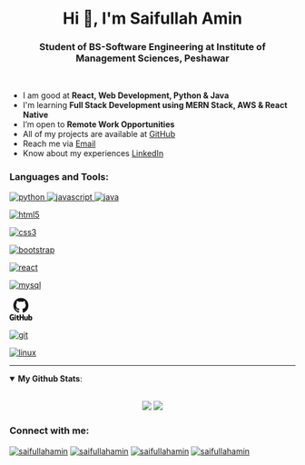 <h1 align="center">Hi 👋, I'm Saifullah Amin</h1>
<h3 align="center">Student of BS-Software Engineering at Institute of Management Sciences, Peshawar</h3>

<br>

- I am good at **React, Web Development, Python & Java**
- I'm learning **Full Stack Development using MERN Stack, AWS & React Native**
- I’m open to **Remote Work Opportunities**
- All of my projects are available at [GitHub](https://github.com/saifullahamin/repositories)
- Reach me via [Email](mailto:saifullahaminkhan@gmail.com)
- Know about my experiences [LinkedIn](https://linkedin.com/in/saifullah-amin)


<h3 align="left">Languages and Tools:</h3>

<p align="left"> 

<a href="https://www.python.org" target="_blank"> <img src="https://devicons.github.io/devicon/devicon.git/icons/python/python-original.svg" alt="python" width="40" height="40"/> </a> 
<a href="https://developer.mozilla.org/en-US/docs/Web/JavaScript" target="_blank"> <img src="https://devicons.github.io/devicon/devicon.git/icons/javascript/javascript-original.svg" alt="javascript" width="40" height="40"/> </a> 
<a href="https://www.java.com" target="_blank"> <img src="https://devicons.github.io/devicon/devicon.git/icons/java/java-original-wordmark.svg" alt="java" width="40" height="40"/> </a>

<a href="https://www.w3.org/html/" target="_blank"> <img src="https://devicons.github.io/devicon/devicon.git/icons/html5/html5-original-wordmark.svg" alt="html5" width="40" height="40"/> </a>

<a href="https://www.w3schools.com/css/" target="_blank"> <img src="https://devicons.github.io/devicon/devicon.git/icons/css3/css3-original-wordmark.svg" alt="css3" width="40" height="40"/> </a> 

<a href="https://getbootstrap.com" target="_blank"> <img src="https://devicons.github.io/devicon/devicon.git/icons/bootstrap/bootstrap-plain.svg" alt="bootstrap" width="40" height="40"/> </a> 

<a href="https://reactjs.org/" target="_blank"> <img src="https://devicons.github.io/devicon/devicon.git/icons/react/react-original-wordmark.svg" alt="react" width="40" height="40"/> </a></p>

<a href="https://www.mysql.com/" target="_blank"> <img src="https://devicons.github.io/devicon/devicon.git/icons/mysql/mysql-original-wordmark.svg" alt="mysql" width="40" height="40"/> </a> 

<a href="https://www.github.com/" target="_blank"> <img src="https://github.com/devicons/devicon/blob/master/icons/github/github-original-wordmark.svg" alt="github" width="40" height="40"/> </a> 

<a href="https://git-scm.com/" target="_blank"> <img src="https://www.vectorlogo.zone/logos/git-scm/git-scm-icon.svg" alt="git" width="40" height="40"/> </a> 

<a href="https://www.linux.org/" target="_blank"> <img src="https://devicons.github.io/devicon/devicon.git/icons/linux/linux-original.svg" alt="linux" width="40" height="40"/> </a> 




---
<details open>
 <summary><b>My Github Stats</b>: </summary>
<br>
<p align = "center">
  <img src = "https://github-readme-stats.vercel.app/api?username=saifullahamin&show_icons=true&theme=tokyonight&line_height=27">
  <img src = "https://github-readme-stats.vercel.app/api/top-langs/?username=saifullahamin&theme=tokyonight">
</p>
</details>

 
 <p align="left">
<h3 align="left">Connect with me:</h3>
  <a href="https://linkedin.com/in/saifullah-amin" target="_blank"><img align="center" src="https://cdn.jsdelivr.net/npm/simple-icons@3.0.1/icons/linkedin.svg" alt="saifullahamin" height="30" width="40" /></a>
  <a href="https://fb.com/saifullahaminkhan" target="_blank"><img align="center" src="https://cdn.jsdelivr.net/npm/simple-icons@3.0.1/icons/facebook.svg" alt="saifullahamin" height="30" width="40" /></a>
  <a href="https://instagram.com/saifullah_amin" target="_blank"><img align="center" src="https://cdn.jsdelivr.net/npm/simple-icons@3.0.1/icons/instagram.svg" alt="saifullahamin" height="30" width="40" /></a>
    <a href="https://twitter.com/saifullah_amin_" target="_blank"><img align="center" src="https://cdn.jsdelivr.net/npm/simple-icons@3.0.1/icons/twitter.svg" alt="saifullahamin" height="30" width="40" /></a>
</p>
